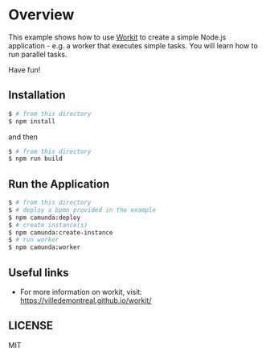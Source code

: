 # Overview

This example shows how to use [Workit](https://villedemontreal.github.io/workit/) to create a simple Node.js application - e.g. a worker that executes simple tasks. You will learn how to run parallel tasks.

Have fun!

## Installation

```sh
$ # from this directory
$ npm install
```
and then
```sh
$ # from this directory
$ npm run build
```

## Run the Application

```sh
$ # from this directory
$ # deploy a bpmn provided in the example
$ npm camunda:deploy
$ # create instance(s)
$ npm camunda:create-instance
$ # run worker
$ npm camunda:worker
```

## Useful links
- For more information on workit, visit: <https://villedemontreal.github.io/workit/>

## LICENSE

MIT
